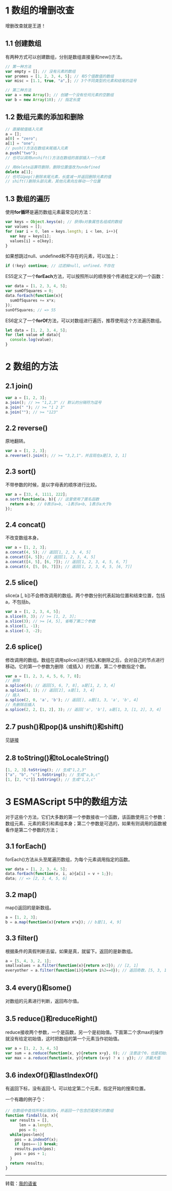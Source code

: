 # 1 数组的增删改查

增删改查就是王道！

## 1.1 创建数组

有两种方式可以创建数组，分别是数组直接量和new()方法。

```js
// 第一种方法
var empty = []; // 没有元素的数组
var promes = [1, 2, 3, 4, 5]; // 有5个值数值的数组
var misc = [1.1, true, "a",]; // 3个不同类型的元素和结尾的逗号

// 第二种方法
var a = new Array(); // 创建一个没有任何元素的空数组
var b = new Array(10); // 指定长度
```

## 1.2 数组元素的添加和删除

```js
// 直接赋值插入元素
a = [];
a[0] = "zero";
a[1] = "one";
// push()方法在数组末尾插入元素
a.push("two");
// 也可以调用unshift()方法在数组的首部插入一个元素

// 用delete运算符删除，删除位置值改为undefined
delete a[1];
// 也可以pop()删除末尾元素，长度减一并返回删除元素的值
// shift()删除头部元素，其他元素向左移动一个位置
```

## 1.3 数组的遍历

使用**for循环**是遍历数组元素最常见的方法：

```js
var keys = Object.keys(o); // 获得o对象属性名组成的数组
var values = [];
for (var i = 0, len = keys.length; i < len, i++){
  var key = keys[i];
  values[i] = o[key];
}
```

如果想跳过null、undefined和不存在的元素，可以加上：

```js
if (!key) continue; // 过滤掉null, unfined，不存在
```

ES5定义了一个**forEach**方法，可以按照所以的顺序按个传递给定义的一个函数：

```js
var data = [1, 2, 3, 4, 5];
var sumOfSquares = 0;
data.forEach(function(x){
  sumOfSquares += x*x;
});
sunOfSquares; // => 55
```

ES6定义了一个**forOf**方法，可以对数组进行遍历，推荐使用这个方法遍历数组。

```js
let data = [1, 2, 3, 4, 5];
for (let value of data){
  console.log(value);
}
```

# 2 数组的方法

## 2.1 join()

```js
var a = [1, 2, 3];
a.join(); // >= "1,2,3" // 默认的分隔符为逗号
a.join(" "); // >= "1 2 3"
a.join(""); // >= "123"
```

## 2.2 reverse()

原地翻转。

```js
var a = [1, 2, 3];
a.reverse().join(); // >= "3,2,1"，并且现在a是[3, 2, 1]
```

## 2.3 sort()

不带参数的时候，是以字母表的顺序进行比较。

```js
var a = [33, 4, 1111, 222];
a.sort(function(a, b){ // 这里使用了匿名函数
  return a-b; // 0表示a=b, -1表示a<b, 1表示a大于b
});
```

## 2.4 concat()

不改变数组本身。

```js
var a = [1, 2, 3];
a.concat(4, 5); // 返回[1, 2, 3, 4, 5]
a.concat([4, 5]); // 返回[1, 2, 3, 4, 5]
a.concat([4, 5], [6, 7]); // 返回[1, 2, 3, 4, 5, 6, 7]
a.concat(4, [5, [6, 7]]); // 返回[1, 2, 3, 4, 5, [6, 7]]
```

## 2.5 slice()

slice(a [, b])不会修改调用的数组。两个参数分别代表起始位置和结束位置，包括a，不包括b。

```js
var a = [1, 2, 3, 4, 5];
a.slice(0, 3); // >= [1, 2, 3]; 
a.slice(3); // >= [4, 5], 省略了第二个参数
a.slice(1, -1); 
a.slice(-3, -2); 
```

## 2.6 splice()

修改调用的数组。数组在调用splice()进行插入和删除之后，会对自己的节点进行移动。它的第一个参数为删除（或插入）的位置，第二个参数指定个数。

```js
var a = [1, 2, 3, 4, 5, 6, 7, 8];
// 删除
a.splice(4); // 返回[5, 6, 7, 8], a是[1, 2, 3, 4]
a.splice(1, 1); // 返回[2], a是[1, 3, 4]
// 插入
a.splice(2, 0, 'a', 'b'); // 返回[], a是[1, 3, 'a', 'b', 4]
// 先删除后插入
a.splice(2, 2, [1, 2], 3); // 返回['a', 'b'], a是[1, 3, [1, 2], 3, 4]
```

## 2.7 push()和pop()& unshift()和shift()

见[链接](https://www.yuque.com/shijiatongxue/web/ty5ud4#8a4b577d)



## 2.8 toString()和toLocaleString()

```js
[1, 2, 3].toString(); // 生成"1,2,3"
["a", "b", "c"].toString(); // 生成"a,b,c"
[1, [2, "c"]].toString(); // 生成"1,2,c"
```

# 3 ESMAScript 5中的数组方法

对于这些个方法，它们大多数的第一个参数接收一个函数，该函数使用三个参数：数组元素、元素的索引和素组本身；第二个参数是可选的，如果有则调用的函数被看作是第二个参数的方法；

## 3.1 forEach()

forEach()方法从头至尾遍历数组，为每个元素调用指定的函数。

```js
var data = [1, 2, 3, 4, 5];
data.forEach(function(v, i, a){a[i] = v + 1;});
data; // => [2, 3, 4, 5, 6]
```

## 3.2 map()

map()返回的是新数组。

```js
a = [1, 2, 3];
b = a.map(function(x){return x*x}); // b是[1, 4, 9]
```

## 3.3 filter()

根据条件的真假判断去留。如果是真，就留下。返回的是新数组。

```js
a = [5, 4, 3, 2, 1];
smallvalues = a.filter(function(x){return x<3}); // [2, 1]
everyother = a.filter(function(i){return i%2==0}); // 返回奇数，[5, 3, 1]
```

## 3.4 every()和some()

对数组的元素进行判断，返回布尔值。

## 3.5 reduce()和reduceRight()

reduce接收两个参数，一个是函数，另一个是初始值。下面第二个求max的操作就没有给定初始值，这时把数组的第一个元素当作初始值。

```js
var a = [1, 2, 3, 4, 5]
var sum = a.reduce(function(x, y){return x+y}, 0); // 注意这个0，也是初始值，第一次是求1+0、
var max = a.reduce(function(x, y){return (x>y) ? x : y}); // 求最大值
```

## 3.6 indexOf()和lastIndexOf()

有返回下标，没有返回-1。可以给定第二个元素，指定开始的搜索位置。

一个有趣的例子👌：

```js
// 在数组中查找所有出现的x，并返回一个包含匹配索引的数组
function findall(a, x){
  var results = [],
      len = a.length,
      pos = 0;
  while(pos<len){
    pos = a.indexOf(x);
    if (pos==-1) break;
    results.push(pos);
    pos = pos + 1;
  }
  return results;
}
```

---

转载：[我的语雀](https://www.yuque.com/shijiatongxue/web/array)